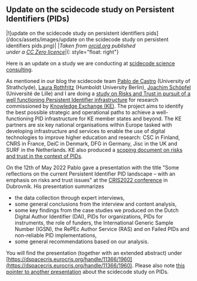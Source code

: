 ## Update on the scidecode study on Persistent Identifiers (PIDs)

|![update on the scidecode study on persistent identifiers pids](/docs/assets/images/update on the scidecode study on persistent identifiers pids.png)|
|*Taken from [orcid.org](https://info.orcid.org/orcid-and-the-uk-national-pid-consortium/) published   
under a [CC Zero licence](http://creativecommons.org/publicdomain/zero/1.0/)*|{: style="float: right"}

Here is an update on a study we are conducting at [scidecode science consulting](https://scidecode.com).

As mentioned in our blog the scidecode team [Pablo de Castro](https://www.linkedin.com/in/pablo-de-castro-018905a/) (University of Strathclyde), [Laura Rothfritz](https://twitter.com/ztirfhtor) (Humboldt University Berlin), [Joachim Schöpfel](https://www.linkedin.com/in/schopfel/) (Université de Lille) and I are doing a [study on Risks and Trust in pursuit of a well functioning Persistent Identifier infrastructure](https://scidecode.com/2021/09/02/study-on-risks-and-trust-in-pursuit-of-a-well-functioning-persistent-identifier-infrastructure/) for research commissioned by [Knowledge Exchange (KE)](https://www.knowledge-exchange.info/). The project aims to identify the best possible strategic and operational paths to achieve a well-functioning PID infrastructure for KE member states and beyond. The KE partners are six key national organisations within Europe tasked with developing infrastructure and services to enable the use of digital technologies to improve higher education and research: CSC in Finland, CNRS in France, DeiC in Denmark, DFG in Germany, Jisc in the UK and SURF in the Netherlands. KE also produced a [scoping document on risks and trust in the context of PIDs](https://repository.jisc.ac.uk/8410/1/PIDs%20-%20Risks%20%26%20Trust%20%28Scoping%20document%20%2C%20ver%205.5%29%20230621.pdf). 

On the 12th of May 2022 Pablo gave a presentation with the title "Some reflections on the current Persistent Identifier PID landscape – with an emphasis on risks and trust issues" at the [CRIS2022 conference](https://eurocris.org/cris2022-conference-call-proposals) in Dubrovnik. His presentation summarizes

- the data collection through expert interviews,
- some general conclusions from the interview and content analysis,
- some key findings from the case studies we produced on the Dutch Digital Author Identifier (DAI), PIDs for organizations, PIDs for instruments, the role of funders, the International Generic Sample Number (IGSN), the RePEc Author Service (RAS) and on Failed PIDs and non-reliable PID implementations,
- some general recommendations based on our analysis.

You will find the presentation (together with an extended abstract) under [https://dspacecris.eurocris.org/handle/11366/1960](https://dspacecris.eurocris.org/handle/11366/1960). Please also note [this pointer to another presentation](https://scidecode.com/2022/01/08/presentation-on-risks-and-trust-in-pursuit-of-a-well-functioning-pid-infrastructure-for-research/) about the scidecode study on PIDs.


